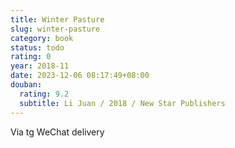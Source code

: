 ```yaml
---
title: Winter Pasture
slug: winter-pasture
category: book
status: todo
rating: 0
year: 2018-11
date: 2023-12-06 08:17:49+08:00
douban:
  rating: 9.2
  subtitle: Li Juan / 2018 / New Star Publishers
---
```


Via tg WeChat delivery
